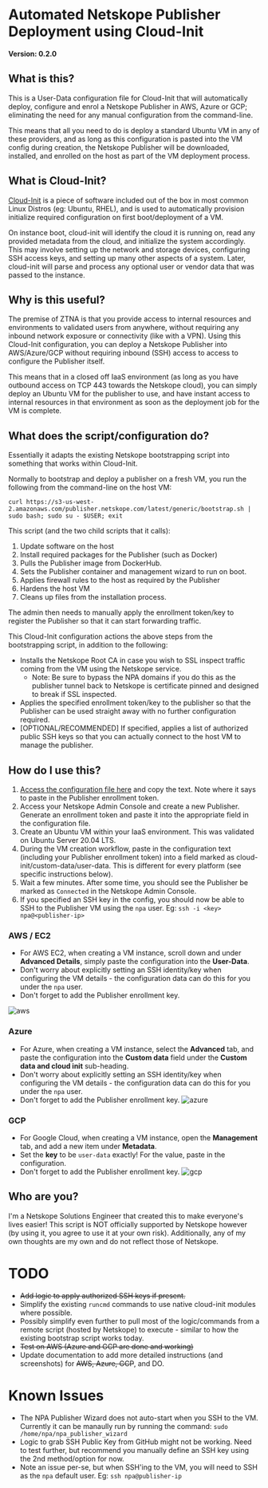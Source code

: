 # Automated Netskope Publisher Deployment using Cloud-Init
**Version: 0.2.0**

## What is this?
This is a User-Data configuration file for Cloud-Init that will automatically deploy, configure and enrol a Netskope Publisher in AWS, Azure or GCP; eliminating the need for any manual configuration from the command-line.

This means that all you need to do is deploy a standard Ubuntu VM in any of these providers, and as long as this configuration is pasted into the VM config during creation, the Netskope Publisher will be downloaded, installed, and enrolled on the host as part of the VM deployment process.

## What is Cloud-Init?
[Cloud-Init](https://cloudinit.readthedocs.io/en/latest/index.html) is a piece of software included out of the box in most common Linux Distros (eg: Ubuntu, RHEL), and is used to automatically provision initialize required configuration on first boot/deployment of a VM.

On instance boot, cloud-init will identify the cloud it is running on, read any provided metadata from the cloud, and initialize the system accordingly. This may involve setting up the network and storage devices, configuring SSH access keys, and setting up many other aspects of a system. Later, cloud-init will parse and process any optional user or vendor data that was passed to the instance.

## Why is this useful?
The premise of ZTNA is that you provide access to internal resources and environments to validated users from anywhere, without requiring any inbound network exposure or connectivity (like with a VPN). Using this Cloud-Init configuration, you can deploy a Netskope Publisher into AWS/Azure/GCP without requiring inbound (SSH) access to access to configure the Publisher itself.

This means that in a closed off IaaS environment (as long as you have outbound access on TCP 443 towards the Netskope cloud), you can simply deploy an Ubuntu VM for the publisher to use, and have instant access to internal resources in that environment as soon as the deployment job for the VM is complete.

## What does the script/configuration do?
Essentially it adapts the existing Netskope bootstrapping script into something that works within Cloud-Init.

Normally to bootstrap and deploy a publisher on a fresh VM, you run the following from the command-line on the host VM:
```
curl https://s3-us-west-2.amazonaws.com/publisher.netskope.com/latest/generic/bootstrap.sh | sudo bash; sudo su - $USER; exit
```
This script (and the two child scripts that it calls):
1. Update software on the host
2. Install required packages for the Publisher (such as Docker)
3. Pulls the Publisher image from DockerHub.
4. Sets the Publisher container and management wizard to run on boot.
5. Applies firewall rules to the host as required by the Publisher
6. Hardens the host VM
7. Cleans up files from the installation process.

The admin then needs to manually apply the enrollment token/key to register the Publisher so that it can start forwarding traffic.

This Cloud-Init configuration actions the above steps from the bootstrapping script, in addition to the following:
* Installs the Netskope Root CA in case you wish to SSL inspect traffic coming from the VM using the Netskope service.
   * Note: Be sure to bypass the NPA domains if you do this as the publisher tunnel back to Netskope is certificate pinned and designed to break if SSL inspected.
* Applies the specified enrollment token/key to the publisher so that the Publisher can be used straight away with no further configuration required.
* [OPTIONAL/RECOMMENDED] If specified, applies a list of authorized public SSH keys so that you can actually connect to the host VM to manage the publisher.

## How do I use this?
1. [Access the configuration file here](https://github.com/nathancatania/publisher-cloud-init/blob/main/user-data.yaml) and copy the text. Note where it says to paste in the Publisher enrollment token.
2. Access your Netskope Admin Console and create a new Publisher. Generate an enrollment token and paste it into the appropriate field in the configuration file.
3. Create an Ubuntu VM within your IaaS environment. This was validated on Ubuntu Server 20.04 LTS.
4. During the VM creation workflow, paste in the configuration text (including your Publisher enrollment token) into a field marked as cloud-init/custom-data/user-data. This is different for every platform (see specific instructions below).
5. Wait a few minutes. After some time, you should see the Publisher be marked as `Connected` in the Netskope Admin Console.
6. If you specified an SSH key in the config, you should now be able to SSH to the Publisher VM using the `npa` user. Eg: `ssh -i <key> npa@<publisher-ip>`

### AWS / EC2
* For AWS EC2, when creating a VM instance, scroll down and under **Advanced Details**, simply paste the configuration into the **User-Data**.
* Don't worry about explicitly setting an SSH identity/key when configuring the VM details - the configuration data can do this for you under the `npa` user.
* Don't forget to add the Publisher enrollment key.

![aws](https://i.imgur.com/vc7POtl.png)

### Azure
* For Azure, when creating a VM instance, select the **Advanced** tab, and paste the configuration into the **Custom data** field under the **Custom data and cloud init** sub-heading.
* Don't worry about explicitly setting an SSH identity/key when configuring the VM details - the configuration data can do this for you under the `npa` user.
* Don't forget to add the Publisher enrollment key.
![azure](https://i.imgur.com/2GetPUq.png)

### GCP
* For Google Cloud, when creating a VM instance, open the **Management** tab, and add a new item under **Metadata**.
* Set the **key** to be `user-data` exactly! For the value, paste in the configuration.
* Don't forget to add the Publisher enrollment key.
![gcp](https://i.imgur.com/6YLrF9f.png)


## Who are you?
I'm a Netskope Solutions Engineer that created this to make everyone's lives easier! This script is NOT officially supported by Netskope however (by using it, you agree to use it at your own risk). Additionally, any of my own thoughts are my own and do not reflect those of Netskope.

# TODO
* ~~Add logic to apply authorized SSH keys if present.~~
* Simplify the existing `runcmd` commands to use native cloud-init modules where possible.
* Possibly simplify even further to pull most of the logic/commands from a remote script (hosted by Netskope) to execute - similar to how the existing bootstrap script works today.
* ~~Test on AWS (Azure and GCP are done and working)~~
* Update documentation to add more detailed instructions (and screenshots) for ~~AWS, Azure, GCP~~, and DO.

# Known Issues
* The NPA Publisher Wizard does not auto-start when you SSH to the VM. Currently it can be manaully run by running the command: `sudo /home/npa/npa_publisher_wizard`
* Logic to grab SSH Public Key from GitHub might not be working. Need to test further, but recommend you manually define an SSH key using the 2nd method/option for now.
* Note an issue per-se, but when SSH'ing to the VM, you will need to SSH as the `npa` default user. Eg: `ssh npa@publisher-ip`
